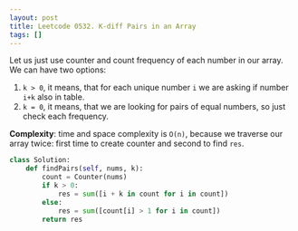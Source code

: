 ```yaml
---
layout: post
title: Leetcode 0532. K-diff Pairs in an Array
tags: []
---
```


Let us just use counter and count frequency of each number in our array. We can have two options:

1. `k > 0`, it means, that for each unique number `i` we are asking if number `i+k` also in table.
2. `k = 0`, it means, that we are looking for pairs of equal numbers, so just check each frequency.

**Complexity**: time and space complexity is `O(n)`, because we traverse our array twice: first time to create counter and second to find `res`.

```python
class Solution:
    def findPairs(self, nums, k):
        count = Counter(nums)
        if k > 0:
            res = sum([i + k in count for i in count])
        else:
            res = sum([count[i] > 1 for i in count])
        return res
```
